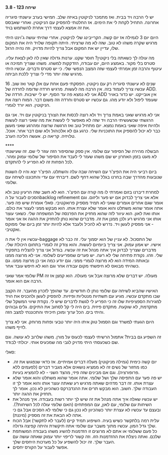 **שיחה 123 \- 3.8**

יש לי הרבה ויד בבית. ואז מתמכר לניקוטין באיזה שלב. חמישי בערב עישנתי סיגריה אחרונה. התחיל לקחת לי את הימים. אז החלטתי להפסיק עם הניקוטין. ואחרי שאבסס את זה אמצא לעצמי דרך אחרת להשתמש בויד. 

היום יום 3 לגמילה אז יום קשה. הקרייבינג שלי לניקוטין. אחרי שהיתי עושה ג'וינט היתי מרגיש שקרה משהו לא טוב. שזה לא מה שרציתי. היתה תקופה שלויד היה את המקום שלו, עדיין יש את המקום אבל צריך להיות מדויק. וזה נהיה הרגל. 

מה עולה לך כשאתה בלי ניקוטין? חוסר שקט. ערנות גדולה שאין לה לאן לצאת עליו. סטרס בלי מקור. באמצע היום, יום עבודה, הזדקקות למשהו. משהו שצריך תמיכה או עיטוף והרבה זמן אמרתי לעצמי שזה המצב הנפשי שלי. כי יש סטרס ודברים. עכשיו היתי מרגיש שזה יותר מדי לי וצריך ללכת הביתה. 

16 שנים לא עישנתי סיגריה רק עם ניקוטין. הפסקתי פעם אחת עם אלן קאר ואז שוב. עכשיו צריך לעמוד בזה. אין הרבה מה לעשות. מרגיש חרדה שדומה לחרדה של ADD. אני לא נמצא פה עד הסוף. יש לי ישיבות. חרדה של ADD אין אובייקט. יש כדור באויר שעומד ליפול ולא יודע מהו. גם עכשיו יש סטרס וחרדה וזה משום דבר. המוח רוצה את הניקוטין. הוא יורד לגמרי. 

אני לא מרגיש שאני באמת צריך ויד ולא רוצה לכסות את הצורך בניקוטין עם ויד. אני גם הרגשתי שכשעשיתי הרבה ויד שזה לא מאפשר לי לעשות את מה שאני רוצה לעשות ולהיות איפה שאני באמת נמצא. יום מתחיל טוב ואז הרגשה שרוצה ומהרגע שאני מעשן כבר לא יכול להספיק את התוכניות שלי. כרגע גם לא אלכוהול ולא שום דבר אחר. אוכל. טלויזיה. קריאה כן. אעשה הליכה הערב.  

\*\*\*\*  
הבשלה מהירה של הסיפור עם שלומי. אין ספק שהסיפור הזה עוזר לי שם. זה שעישנתי לא מעט בזמן האחרון יש שם משהו שעזר לי לעבד את הסיפור של שלומי עמוק ומהר. לכל הפחות זה לא הפריע לי להתקדם.

ביום רביעי היה את הפיצ'ר עם השיחה שבה עלה והשתלט. הפיצ'ר יצא והיו לו השגות שנובעות מהדרך שבה בחרנו בגלל שהוא דחף לשם. דיברתי עם עדי והתכוננו לשיחה עם שלומי. 

למחרת דיברנו בזום ואמרתי לו מה קורה עם הפיצ'ר. הוא לא חשב שזה הרעיון טוב ולא הסכים לעבור על הbacklog refinement אלא אני צריך לבדוק אם יש פער וליזום. וגם אומר שגם אחרים אומרים שאני לא תמיד מספיק פרואקטיבי. סאלי אומרת שיש פה פער. אתה אומר שהוא משתלט והוא אומר שלא עצרת אותו. הוא מבקש ממני לעצור את כולם. אותו ואת לאון. הוא עיוור לזה שהוא מחזיק את הפרנסה של המשפחה שלי. כשאני עוצר אותו אני מרגיש רע ולכן ממנן את זה. מדברים שהוא נותן להחזיק את ההגה אז אני אומר \- אני מפסיק לעשן ויד. נדרש לא להכיל ולעבד אלא להיות יותר זמן ביום שלי מפוקס ואקטיבי. 

עכשיו אין לי את ה-baggage של התסכול. לא עניין של הוא יסמוך עלי. זה כבר לא אישיו. יש אמון עמוק. אני צריך ביומיום לעשות. והוא צודק זה לגמרי בתחום היכולת שלי. מדברים שצריך לבדוק איך אתה מנהל את זה עכשיו. בגדול אני צריך להצליח בתפקיד שלי. וזהו. נקודת פתיחה שלי לא רעה. יש פערים שמפריעים לשלומי. אני לא מרוצה ממנו ובאותה המידה הוא לא מרוצה לגמרי ממני. וגם יודע כמה אני כן מרוצה ממנו. גם כשהיתי מבואס לא חיפשתי מקום עבודה אחר וגם הוא לא חיפש עובד אחר. 

שלומי אמר שאני PM מעולה. יש דברים שלא מרוצה אבל אני מעולה. הוא קמצן אז זה הרבה אם הוא אומר. 

האישיו שהביא לשיחה עם שלומי נותן לו חודשיים. עד שהופך לזכרון מהעבר. זה הקצב שבו מתקדם עכשיו. מגיע עם תשתיות מנטליות ופיזיות. להפסיק לעשן ולהכניס את הויד למגירות הספציפיות שלו זה כי הפריע לי לגשת לדברים שיש לי. נקודת שיווי המשקל שלי מתקדמת, לא שוקעת. מתקדם פיזית. בים היה לי קל לסחוב את התיקים. גלים גבוהים והיתי בים. הכל ערוך ומוכן חיכיתי והתכוננתי למצב הזה. 

היום הגעתי למשרד וגם הסמול טוק איתו היה יותר טבעי ופחות מרוחק. אני לא צריך לזייף משהו. 

זה השפיע גם בבית? אתמול הרשיתי לעצמי לכעוס על מורן. משהו שלרוב לא עושה. וגם שם כשכעסתי היתי מדויק לגבי מה שמכעיס אותי. יכולתי לבודד. 

סאלי:

* יום קשה כימית (גמילה מניקוטין) מעלה דברים אמיתיים. אז כדאי שנפגוש את זה. כמו מחזור של נשים זה לא ממציא נושאים אלא מגביר דברים (לפעמים ללא פרופורציה). וגם אם מבינים שזה פיזי, מהצד השני \- לא להמציא בעיות.   
* יש פה פער עם התפיסה שלך ושל שלומי. אתה אומר שהוא משתלט והוא אומר שלא עצרת אותו. זה דבר מדהים שאתה מרגיש רע שאתה עוצר אותו והוא אומר לך זו העבודה שלך. חשוב. הוא מבקש תרים את ההנדברקס כשהכיוון לא נכון. אומר לך תחזיק את ההגה יותר.   
* יש עכשיו שאלה איך אתה מנהל את זה שיש לך יותר רשות בעבודה. איך מנהל את השיחות עם שלומי, עם לאון, עם המפתחים (האם שלומי עולה לכל השיחות?). ובעצם עד עכשיו לא עצרת יותר כשהכיוון לא נכון גם כי שלומי לא הסכים אבל גם כי אתה לא הבאת את זה מספיק (מיננת).   
* עלית רמה בלתקשר כשיש בעיה. השיפוע תמיד קיים (לעבר לא לתקשר) אבל הכוח שלך גדל המון. עכשיו מתוך משבר עם שלומי אתה תיקשרת והיתה קפיצה גדולה.   
* כל פעם ששלומי או אתם לא מרוצים זו הזדמנות להשיג משהו בעבודה המשותפת שלכם. ואתה ניצלת את ההזדמנות הזו. וזה קשור לריפוי יותר עמוק שאתה עושה עם העבר שלך. זה יכול להשפיע על כל מערכות היחסים שלך.   
* אפשר לעבור על הקורס יחסים. 


